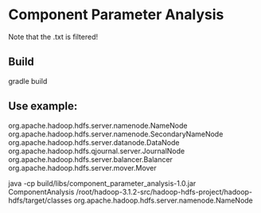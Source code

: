 # Component Parameter Analysis

Note that the .txt is filtered!

## Build
gradle build

## Use example:
org.apache.hadoop.hdfs.server.namenode.NameNode
org.apache.hadoop.hdfs.server.namenode.SecondaryNameNode
org.apache.hadoop.hdfs.server.datanode.DataNode
org.apache.hadoop.hdfs.qjournal.server.JournalNode
org.apache.hadoop.hdfs.server.balancer.Balancer
org.apache.hadoop.hdfs.server.mover.Mover

java -cp build/libs/component_parameter_analysis-1.0.jar ComponentAnalysis /root/hadoop-3.1.2-src/hadoop-hdfs-project/hadoop-hdfs/target/classes org.apache.hadoop.hdfs.server.namenode.NameNode
